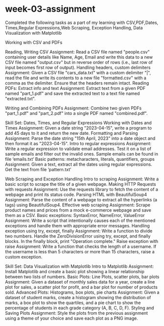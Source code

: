 # week-03-assignment
Completed the following tasks as a part of my learning with CSV,PDF,Dates, Times,Regular Expressions,Web Scraping, Exception Handling, Data Visualization with Matplotlib

Working with CSV and PDFs

Reading, Writing CSV
Assignment: Read a CSV file named "people.csv" containing user details like Name, Age, Email and write this data to a new CSV file named "output.csv" but in reverse order of rows (i.e., last row of input becomes first row of output).
Handling headers, custom delimiters
Assignment: Given a CSV file "cars_data.txt" with a custom delimiter "|", read the file and write its contents to a new file "formatted.csv" with a comma as the delimiter. Ensure that the headers remain intact.
Reading PDFs: Extract info and text
Assignment: Extract text from a given PDF named "part_1.pdf" and save the extracted text to a text file named "extracted.txt".

Writing and Combining PDFs
Assignment: Combine two given PDFs "part_1.pdf" and "part_2.pdf" into a single PDF named "combined.pdf".

Skill Set: Dates, Times, and Regular Expressions
Working with Dates and Times
Assignment: Given a date string "2023-04-15", write a program to add 45 days to it and return the new date.
Formatting and Parsing
Assignment: Parse the date string "15th April, 2023" into a date object and then format it as "2023-04-15".
Intro to regular expressions
Assignment: Write a regular expression to validate email addresses. Test it on a list of sample emails and filter out the invalid ones. Sample emails can be found in file ‘emails.txt’
Basic patterns: metacharacters, literals, quantifiers, groups
Assignment: Given a text, extract all the dates using regular expressions. Get the text from file ‘pattern.txt’


Web Scraping and Exception Handling
Intro to scraping
Assignment: Write a basic script to scrape the title of a given webpage.
Making HTTP Requests with requests
Assignment: Use the requests library to fetch the content of a webpage and print its status code.
Parsing HTML with BeautifulSoup4
Assignment: Parse the content of a webpage to extract all the hyperlinks (a tags) using BeautifulSoup4.
Effective web scraping
Assignment: Scrape product names and prices from a mock e-commerce webpage and save them as a CSV.
Basic exceptions: SyntaxError, NameError, ValueError
Assignment: Write a script that intentionally causes each of the mentioned exceptions and handle them with appropriate error messages.
Handling exception using try, except, finally
Assignment: Write a function to divide two numbers. Handle the ZeroDivisionError using try, except, and finally blocks. In the finally block, print "Operation complete."
Raise exception with raise
Assignment: Write a function that checks the length of a username. If the username is less than 5 characters or more than 15 characters, raise a custom exception.

Skill Set: Data Visualization with Matplotlib
Intro to Matplotlib
Assignment: Install Matplotlib and create a basic plot showing a linear relationship between two lists of numbers.
Basic Plots: Line Plots, scatter plots, bar plots
Assignment: Given a dataset of monthly sales data for a year, create a line plot for sales, a scatter plot for profit, and a bar plot for number of products sold.
Advanced Plots: Histograms, box plots, pie charts
Assignment: Given a dataset of student marks, create a histogram showing the distribution of marks, a box plot to show the quartiles, and a pie chart to show the percentage of students in each grade category (A, B, C, D, F).
Styling and Saving Plots
Assignment: Style the plots from the previous assignment using a theme of your choice and save each plot as a PNG image.

